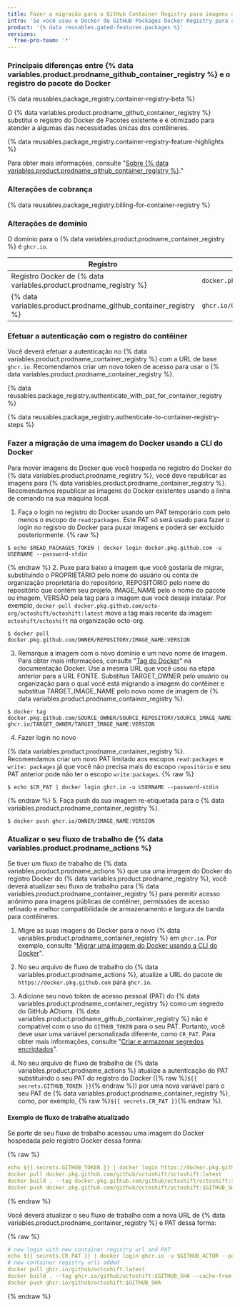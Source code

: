 ```yaml
---
title: Fazer a migração para o GitHub Container Registry para imagens do Docker
intro: 'Se você usou o Docker do GitHub Packages Docker Registry para armazenar imagens do Docker, você pode fazer a migração para o novo {% data variables.product.prodname_container_registry %}.'
product: '{% data reusables.gated-features.packages %}'
versions:
  free-pro-team: '*'
---
```


### Principais diferenças entre {% data variables.product.prodname_github_container_registry %} e o registro do pacote do Docker

{% data reusables.package_registry.container-registry-beta %}

O {% data variables.product.prodname_github_container_registry %} substitui o registro do Docker de Pacotes existente e é otimizado para atender a algumas das necessidades únicas dos contêineres.

{% data reusables.package_registry.container-registry-feature-highlights %}

Para obter mais informações, consulte "[Sobre {% data variables.product.prodname_github_container_registry %}](/packages/getting-started-with-github-container-registry/about-github-container-registry)."

### Alterações de cobrança

{% data reusables.package_registry.billing-for-container-registry %}

### Alterações de domínio

O domínio para o {% data variables.product.prodname_container_registry %} é `ghcr.io`.

| Registro                                                          | Exemplo de URL                                      |
| ----------------------------------------------------------------- | --------------------------------------------------- |
| Registro Docker de {% data variables.product.prodname_registry %} | `docker.pkg.github.com/OWNER/REPOSITORY/IMAGE_NAME` |
| {% data variables.product.prodname_github_container_registry %} | `ghcr.io/OWNER/IMAGE_NAME`                          |

### Efetuar a autenticação com o registro do contêiner

Você deverá efetuar a autenticação no {% data variables.product.prodname_container_registry %} com a URL de base `ghcr.io`. Recomendamos criar um novo token de acesso para usar o {% data variables.product.prodname_container_registry %}.

{% data reusables.package_registry.authenticate_with_pat_for_container_registry %}

{% data reusables.package_registry.authenticate-to-container-registry-steps %}

### Fazer a migração de uma imagem do Docker usando a CLI do Docker

Para mover imagens do Docker que você hospeda no registro do Docker do {% data variables.product.prodname_registry %}, você deve republicar as imagens para {% data variables.product.prodname_container_registry %}. Recomendamos republicar as imagens do Docker existentes usando a linha de comando na sua máquina local.

1. Faça o login no registro do Docker usando um PAT temporário com pelo menos o escopo de `read:packages`. Este PAT só será usado para fazer o login no registro do Docker para puxar imagens e poderá ser excluído posteriormente.
  {% raw %}
  ```shell
  $ echo $READ_PACKAGES_TOKEN | docker login docker.pkg.github.com -u USERNAME --password-stdin
  ```
  {% endraw %}
2. Puxe para baixo a imagem que você gostaria de migrar, substituindo o PROPRIETÁRIO pelo nome do usuário ou conta de organização proprietária do repositório, REPOSITÓRIO pelo nome do repositório que contém seu projeto, IMAGE_NAME pelo o nome do pacote ou imagem, VERSÃO pela tag para a imagem que você deseja instalar. Por exemplo, `docker pull docker.pkg.github.com/octo-org/octoshift/octoshift:latest` move a tag mais recente da imagem `octoshift/octoshift` na organização octo-org.
  ```shell
  $ docker pull docker.pkg.github.com/OWNER/REPOSITORY/IMAGE_NAME:VERSION
  ```

3. Remarque a imagem com o novo domínio e um novo nome de imagem. Para obter mais informações, consulte "[Tag do Docker](https://docs.docker.com/engine/reference/commandline/tag/)" na documentação Docker. Use a mesma URL que você usou na etapa anterior para a URL FONTE. Substitua TARGET_OWNER pelo usuário ou organização para o qual você está migrando a imagem do contêiner e substitua TARGET_IMAGE_NAME pelo novo nome de imagem de {% data variables.product.prodname_container_registry %}.
  ```shell
  $ docker tag docker.pkg.github.com/SOURCE_OWNER/SOURCE_REPOSITORY/SOURCE_IMAGE_NAME:VERSION ghcr.io/TARGET_OWNER/TARGET_IMAGE_NAME:VERSION
  ```

4. Fazer login no novo

{% data variables.product.prodname_container_registry %}. Recomendamos criar um novo PAT limitado aos escopos `read:packages` e `write: packages` já que você não precisa mais do escopo `repositório` e seu PAT anterior pode não ter o escopo `write:packages`.
  {% raw %}
  ```shell
  $ echo $CR_PAT | docker login ghcr.io -u USERNAME --password-stdin
  ```
  {% endraw %}
5. Faça push da sua imagem re-etiquetada para o {% data variables.product.prodname_container_registry %}.
  ```shell
  $ docker push ghcr.io/OWNER/IMAGE_NAME:VERSION
  ```

### Atualizar o seu fluxo de trabalho de {% data variables.product.prodname_actions %}

Se tiver um fluxo de trabalho de {% data variables.product.prodname_actions %} que usa uma imagem do Docker do registro Docker do {% data variables.product.prodname_registry %}, você deverá atualizar seu fluxo de trabalho para {% data variables.product.prodname_container_registry %} para permitir acesso anônimo para imagens públicas de contêiner, permissões de acesso refinado e melhor compatibilidade de armazenamento e largura de banda para contêineres.

1. Migre as suas imagens do Docker para o novo {% data variables.product.prodname_container_registry %} em `ghcr.io`. Por exemplo, consulte "[Migrar uma imagem do Docker usando a CLI do Docker](#migrating-a-docker-image-using-the-docker-cli)".

2. No seu arquivo de fluxo de trabalho do {% data variables.product.prodname_actions %}, atualize a URL do pacote de `https://docker.pkg.github.com` para `ghcr.io`.

3. Adicione seu novo token de acesso pessoal (PAT) do {% data variables.product.prodname_container_registry %} como um segredo do GitHub ACtions. {% data variables.product.prodname_github_container_registry %} não é compatível com o uso do `GITHUB_TOKEN` para o seu PAT. Portanto, você deve usar uma variável personalizada diferente, como `CR_PAT`. Para obter mais informações, consulte "[Criar e armazenar segredos encriptados](/actions/configuring-and-managing-workflows/creating-and-storing-encrypted-secrets)".

4. No seu arquivo de fluxo de trabalho de {% data variables.product.prodname_actions %} atualize a autenticação do PAT substituindo o seu PAT do registro do Docker ({% raw %}`${{ secrets.GITHUB_TOKEN }}`{% endraw %}) por uma nova variável para o seu PAT de {% data variables.product.prodname_container_registry %}, como, por exemplo, {% raw %}`${{ secrets.CR_PAT }}`{% endraw %}.

#### Exemplo de fluxo de trabalho atualizado

Se parte de seu fluxo de trabalho acessou uma imagem do Docker hospedada pelo registro Docker dessa forma:

{% raw %}
```yaml
echo ${{ secrets.GITHUB_TOKEN }} | docker login https://docker.pkg.github.com -u $GITHUB_ACTOR --password-stdin
docker pull docker.pkg.github.com/github/octoshift/octoshift:latest
docker build . --tag docker.pkg.github.com/github/octoshift/octoshift:$GITHUB_SHA --cache-from docker.pkg.github.com/github/octoshift/octoshift:latest
docker push docker.pkg.github.com/github/octoshift/octoshift:$GITHUB_SHA
```
{% endraw %}

Você deverá atualizar o seu fluxo de trabalho com a nova URL de {% data variables.product.prodname_container_registry %} e PAT dessa forma:

{% raw %}
```yaml
# new login with new container registry url and PAT
echo ${{ secrets.CR_PAT }} | docker login ghcr.io -u $GITHUB_ACTOR --password-stdin
# new container registry urls added
docker pull ghcr.io/github/octoshift:latest
docker build . --tag ghcr.io/github/octoshift:$GITHUB_SHA --cache-from ghcr.io/github/octoshift:latest
docker push ghcr.io/github/octoshift:$GITHUB_SHA
```
{% endraw %}
